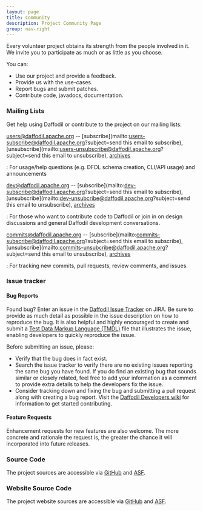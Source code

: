```yaml
---
layout: page
title: Community
description: Project Community Page
group: nav-right
---
```

<!--
{% comment %}
Licensed to the Apache Software Foundation (ASF) under one or more
contributor license agreements.  See the NOTICE file distributed with
this work for additional information regarding copyright ownership.
The ASF licenses this file to you under the Apache License, Version 2.0
(the "License"); you may not use this file except in compliance with
the License.  You may obtain a copy of the License at

http://www.apache.org/licenses/LICENSE-2.0

Unless required by applicable law or agreed to in writing, software
distributed under the License is distributed on an "AS IS" BASIS,
WITHOUT WARRANTIES OR CONDITIONS OF ANY KIND, either express or implied.
See the License for the specific language governing permissions and
limitations under the License.
{% endcomment %}
-->

Every volunteer project obtains its strength from the people involved in it. We invite you to participate as much or as little as you choose.

You can:

* Use our project and provide a feedback.
* Provide us with the use-cases.
* Report bugs and submit patches.
* Contribute code, javadocs, documentation.

### Mailing Lists

Get help using Daffodil or contribute to the project on our mailing lists:

[users@daffodil.apache.org](mailto:users@daffodil.apache.org) -- [subscribe](mailto:users-subscribe@daffodil.apache.org?subject=send this email to subscribe), [unsubscribe](mailto:users-unsubscribe@daffodil.apache.org?subject=send this email to unsubscribe), [archives](https://lists.apache.org/list.html?users@daffodil.apache.org)

  : For usage/help questions (e.g. DFDL schema creation, CLI/API usage) and announcements

[dev@daffodil.apache.org](mailto:dev@daffodil.apache.org) -- [subscribe](mailto:dev-subscribe@daffodil.apache.org?subject=send this email to subscribe), [unsubscribe](mailto:dev-unsubcribe@daffodil.apache.org?subject=send this email to unsubscribe), [archives](https://lists.apache.org/list.html?dev@daffodil.apache.org)

  : For those who want to contribute code to Daffodil or join in on design discussions and general Daffodil development conversations.

[commits@daffodil.apache.org](mailto:comits@daffodil.apache.org) -- [subscribe](mailto:commits-subscribe@daffodil.apache.org?subject=send this email to subscribe), [unsubscribe](mailto:commits-unsubcribe@daffodil.apache.org?subject=send this email to unsubscribe), [archives](https://lists.apache.org/list.html?commits@daffodil.apache.org)

  : For tracking new commits, pull requests, review comments, and issues.


### Issue tracker

#### Bug Reports

Found bug? Enter an issue in the [Daffodil Issue Tracker](https://issues.apache.org/jira/browse/DAFFODIL)
on JIRA. Be sure to provide as much detail as possible in the issue description
on how to reproduce the bug. It is also helpful and highly encouraged to create
and submit a [Test Data Markup Language (TMDL)](/tdml) file that illustrates
the issue, enabling developers to quickly reproduce the issue.

Before submitting an issue, please:

* Verify that the bug does in fact exist.
* Search the issue tracker to verify there are no existing issues reporting the
  same bug you have found. If you do find an existing bug that sounds similar or
  closely related, feel free to add your information as a comment to provide
  extra details to help the developers fix the issue.
* Consider tracking down and fixing the bug and submitting a pull request along
  with creating a bug report. Visit the [Daffodil Developers wiki](https://cwiki.apache.org/confluence/display/DAFFODIL/)
  for information to get started contributing.

#### Feature Requests

Enhancement requests for new features are also welcome. The more concrete and rationale the request is, the greater the chance it will incorporated into future releases.

### Source Code

The project sources are accessible via [GitHub](https://github.com/apache/daffodil) and [ASF](https://gitbox.apache.org/repos/asf?p=daffodil.git).

### Website Source Code

The project website sources are accessible via [GitHub](https://github.com/apache/daffodil-site) and [ASF](https://gitbox.apache.org/repos/asf?p=daffodil-site.git).
